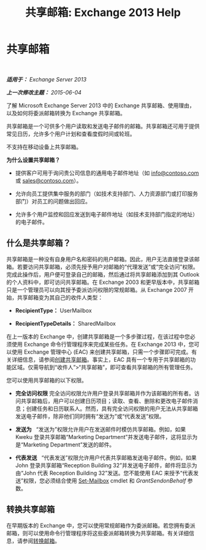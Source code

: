 ﻿---
title: '共享邮箱: Exchange 2013 Help'
TOCTitle: 共享邮箱
ms:assetid: 1d71c01b-e261-408e-a633-1d1c9d00032a
ms:mtpsurl: https://technet.microsoft.com/zh-cn/library/JJ150498(v=EXCHG.150)
ms:contentKeyID: 50490007
ms.date: 01/11/2018
mtps_version: v=EXCHG.150
ms.translationtype: HT
---

# 共享邮箱

 

_**适用于：** Exchange Server 2013_

_**上一次修改主题：** 2015-06-04_

了解 Microsoft Exchange Server 2013 中的 Exchange 共享邮箱、使用理由，以及如何将委派邮箱转换为 Exchange 共享邮箱。

共享邮箱是一个可供多个用户读取和发送电子邮件的邮箱。共享邮箱还可用于提供常见日历，允许多个用户计划和查看度假时间或轮班。

不支持在移动设备上共享邮箱。

**为什么设置共享邮箱？**

  - 提供客户可用于询问贵公司信息的通用电子邮件地址（如 info@contoso.com 或 sales@contoso.com）。

  - 允许向员工提供集中服务的部门（如技术支持部门、人力资源部门或打印服务部门）对员工的问题做出回应。

  - 允许多个用户监控和回应发送到电子邮件地址（如技术支持部门指定的地址）的电子邮件。

## 什么是共享邮箱？

共享邮箱是一种没有自身用户名和密码的用户邮箱。因此，用户无法直接登录该邮箱。若要访问共享邮箱，必须先授予用户对邮箱的“代理发送”或“完全访问”权限。完成此操作后，用户便可登录自己的邮箱，然后通过将共享邮箱添加到其 Outlook 的个人资料中，即可访问共享邮箱。在 Exchange 2003 和更早版本中，共享邮箱只是一个管理员可以向其授予委派访问权限的常规邮箱。从 Exchange 2007 开始，共享邮箱变为其自己的收件人类型：

  - **RecipientType：** UserMailbox

  - **RecipientTypeDetails：** SharedMailbox

在上一版本的 Exchange 中，创建共享邮箱是一个多步骤过程，在该过程中您必须使用 Exchange 命令行管理程序来完成某些任务。在 Exchange 2013 中，您可以使用 Exchange 管理中心 (EAC) 来创建共享邮箱，只需一个步骤即可完成。有关详细信息，请参阅[创建共享邮箱](create-a-shared-mailbox-exchange-2013-help.md)。事实上，EAC 具有一个专用于共享邮箱的功能区域。仅需导航到“收件人”\>“共享邮箱”，即可查看共享邮箱的所有管理任务。

您可以使用共享邮箱的以下权限。

  - **完全访问权限** 完全访问权限允许用户登录共享邮箱并作为该邮箱的所有者。访问共享邮箱后，用户可以创建日历项目；读取、查看、删除和更改电子邮件消息；创建任务和日历联系人。然而，具有完全访问权限的用户无法从共享邮箱发送电子邮件，除非他们同时拥有“发送为”或“代表发送”权限。

  - **发送为**   “发送为”权限允许用户在发送邮件时模仿共享邮箱。例如，如果 Kweku 登录共享邮箱“Marketing Department”并发送电子邮件，这将显示为是“Marketing Department”发送的邮件。

  - **代表发送**   “代表发送”权限允许用户代表共享邮箱发送电子邮件。例如，如果 John 登录共享邮箱“Reception Building 32”并发送电子邮件，邮件将显示为由“John 代表 Reception Building 32”发送。您不能使用 EAC 来授予“代表发送”权限，您必须结合使用 [Set-Mailbox](https://technet.microsoft.com/zh-cn/library/bb123981\(v=exchg.150\)) cmdlet 和 *GrantSendonBehalf* 参数。

## 转换共享邮箱

在早期版本的 Exchange 中，您可以使用常规邮箱作为委派邮箱。若您拥有委派邮箱，则可以使用命令行管理程序将这些委派邮箱转换为共享邮箱。有关详细信息，请参阅[转换邮箱](https://technet.microsoft.com/zh-cn/library/jj710164(v=exchg.150))。

